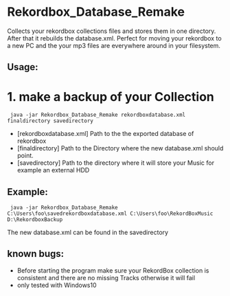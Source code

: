 # Rekordbox_Database_Remake
Collects your rekordbox collections files and stores them in one directory. After that it rebuilds the database.xml. Perfect for moving your rekordbox to a new PC and the your mp3 files are everywhere around in your filesystem.
## Usage:
# 1. make a backup of your Collection
<code> java -jar Rekordbox_Database_Remake rekordboxdatabase.xml finaldirectory savedirectory </code>
* [rekordboxdatabase.xml] Path to the the exported database of rekordbox
* [finaldirectory] Path to the Directory where the new database.xml should point.
* [savedirectory] Path to the directory where it will store your Music for example an external HDD
## Example:
<code> java -jar Rekordbox_Database_Remake C:\Users\foo\savedrekordboxdatabase.xml C:\Users\foo\RekordBoxMusic D:\RekordboxBackup </code> 

The new database.xml can be found in the savedirectory
## known bugs:
* Before starting the program make sure your RekordBox collection is consistent and there are no missing Tracks otherwise it will fail 
* only tested with Windows10
